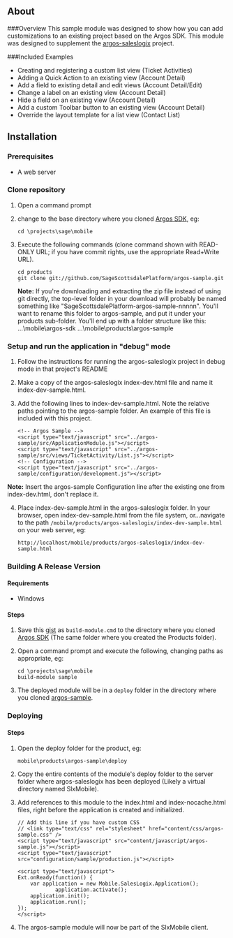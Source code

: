 About
-----
###Overview
This sample module was designed to show how you can add customizations to an existing project based on the Argos SDK. This module was designed to supplement the [argos-saleslogix][argos-saleslogix] project.

###Included Examples
*  Creating and registering a custom list view (Ticket Activities)
*  Adding a Quick Action to an existing view (Account Detail)
*  Add a field to existing detail and edit views (Account Detail/Edit)
*  Change a label on an existing view (Account Detail)
*  Hide a field on an existing view (Account Detail)
*  Add a custom Toolbar button to an existing view (Account Detail)
*  Override the layout template for a list view (Contact List)

Installation
------------
### Prerequisites
*	A web server

### Clone repository
1.	Open a command prompt
2.	change to the base directory where you cloned [Argos SDK][argos-sdk], eg:

		cd \projects\sage\mobile
3.	Execute the following commands (clone command shown with READ-ONLY URL; if you have commit rights, use the appropriate Read+Write URL).

		cd products
		git clone git://github.com/SageScottsdalePlatform/argos-sample.git

    __Note:__ If you're downloading and extracting the zip file instead of using git directly, the top-level folder in your download will probably be named something like "SageScottsdalePlatform-argos-sample-nnnnn". You'll want to rename this folder to argos-sample, and put it under your products sub-folder. You'll end up with a folder structure like this:
        ...\mobile\argos-sdk
        ...\mobile\products\argos-sample

### Setup and run the application in "debug" mode
1.	Follow the instructions for running the argos-saleslogix project in debug mode in that project's README
2.  Make a copy of the argos-saleslogix index-dev.html file and name it index-dev-sample.html.
3.  Add the following lines to index-dev-sample.html. Note the relative paths pointing to the argos-sample folder. An example of this file is included with this project.

        <!-- Argos Sample -->
        <script type="text/javascript" src="../argos-sample/src/ApplicationModule.js"></script>
        <script type="text/javascript" src="../argos-sample/src/views/TicketActivity/List.js"></script>
        <!-- Configuration -->
        <script type="text/javascript" src="../argos-sample/configuration/development.js"></script>

  **Note:** Insert the argos-sample Configuration line after the existing one from index-dev.html, don't replace it.

4.	Place index-dev-sample.html in the argos-saleslogix folder. In your browser, open index-dev-sample.html from the file system, or...navigate to the path `/mobile/products/argos-saleslogix/index-dev-sample.html` on your web server, eg:

		http://localhost/mobile/products/argos-saleslogix/index-dev-sample.html

### Building A Release Version

#### Requirements
*	Windows

#### Steps
1.	Save this [gist](https://gist.github.com/815451) as `build-module.cmd` to the directory where you cloned [Argos SDK][argos-sdk] (The same folder where you created the Products folder).
2.	Open a command prompt and execute the following, changing paths as appropriate, eg:

        cd \projects\sage\mobile
        build-module sample

3.	The deployed module will be in a `deploy` folder in the directory where you cloned [argos-sample][argos-sample].

### Deploying

#### Steps
1.	Open the deploy folder for the product, eg:

		mobile\products\argos-sample\deploy
3.	Copy the entire contents of the module's deploy folder to the server folder where argos-saleslogix has been deployed (Likely a virtual directory named SlxMobile).
4.	Add references to this module to the index.html and index-nocache.html files, right before the application is created and initialized.

        // Add this line if you have custom CSS 
        // <link type="text/css" rel="stylesheet" href="content/css/argos-sample.css" /> 
        <script type="text/javascript" src="content/javascript/argos-sample.js"></script>
        <script type="text/javascript" src="configuration/sample/production.js"></script>

        <script type="text/javascript">
        Ext.onReady(function() {
            var application = new Mobile.SalesLogix.Application();
                    application.activate();
            application.init();
            application.run();
        });
        </script>
5. The argos-sample module will now be part of the SlxMobile client.

		


[argos-sdk]: https://github.com/SageScottsdalePlatform/argos-sdk "Argos SDK Source"
[argos-saleslogix]: https://github.com/SageScottsdalePlatform/argos-saleslogix "Argos SalesLogix Source"
[argos-sample]: https://github.com/SageScottsdalePlatform/argos-sample "Argos Sample"